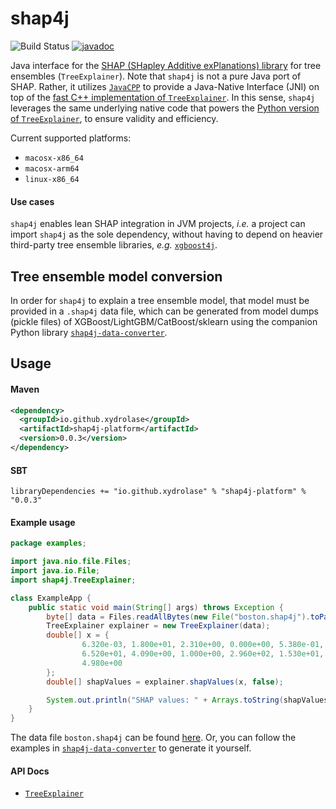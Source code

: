# shap4j

![Build Status](https://api.travis-ci.org/xydrolase/shap4j.svg?branch=master)
[![javadoc](https://javadoc.io/badge2/io.github.xydrolase/shap4j/javadoc.svg)](https://javadoc.io/doc/io.github.xydrolase/shap4j) 

Java interface for the [SHAP (SHapley Additive exPlanations) library](https://github.com/slundberg/shap) for tree 
ensembles (`TreeExplainer`). Note that `shap4j` is not a pure Java port of SHAP. Rather, it utilizes
[`JavaCPP`](https://github.com/bytedeco/javacpp) to provide a Java-Native Interface (JNI) on top of the
[fast C++ implementation of `TreeExplainer`](https://github.com/slundberg/shap/blob/master/shap/tree_shap.h).
In this sense, `shap4j` leverages the same underlying native code that powers the
[Python version of `TreeExplainer`](https://github.com/slundberg/shap#tree-ensemble-example-with-treeexplainer-xgboostlightgbmcatboostscikit-learnpyspark-models),
to ensure validity and efficiency.

Current supported platforms:

 - `macosx-x86_64`
 - `macosx-arm64`
 - `linux-x86_64`

#### Use cases
`shap4j` enables lean SHAP integration in JVM projects, _i.e._ a project can import `shap4j` as the sole dependency,
without having to depend on heavier third-party tree ensemble libraries, 
_e.g._ [`xgboost4j`](https://github.com/dmlc/xgboost/tree/master/jvm-packages).

## Tree ensemble model conversion 
In order for `shap4j` to explain a tree ensemble model, that model must be provided in a `.shap4j` data file, which can
be generated from model dumps (pickle files) of XGBoost/LightGBM/CatBoost/sklearn using the companion Python library
[`shap4j-data-converter`](https://github.com/xydrolase/shap4j-data-converter).

## Usage

#### Maven
```xml
<dependency>
  <groupId>io.github.xydrolase</groupId>
  <artifactId>shap4j-platform</artifactId>
  <version>0.0.3</version>
</dependency>
```

#### SBT
```
libraryDependencies += "io.github.xydrolase" % "shap4j-platform" % "0.0.3"
```

#### Example usage
```java
package examples;

import java.nio.file.Files;
import java.io.File;
import shap4j.TreeExplainer;

class ExampleApp {
    public static void main(String[] args) throws Exception {
        byte[] data = Files.readAllBytes(new File("boston.shap4j").toPath());
        TreeExplainer explainer = new TreeExplainer(data);
        double[] x = {
                6.320e-03, 1.800e+01, 2.310e+00, 0.000e+00, 5.380e-01, 6.575e+00,
                6.520e+01, 4.090e+00, 1.000e+00, 2.960e+02, 1.530e+01, 3.969e+02,
                4.980e+00
        };
        double[] shapValues = explainer.shapValues(x, false);

        System.out.println("SHAP values: " + Arrays.toString(shapValues));
    }
}
```
The data file `boston.shap4j` can be found [here](https://github.com/xydrolase/shap4j/blob/master/shap4j/src/test/resources/boston.shap4j).
Or, you can follow the examples in [`shap4j-data-converter`](https://github.com/xydrolase/shap4j-data-converter) to
generate it yourself.

#### API Docs
 - [`TreeExplainer`](https://javadoc.io/doc/io.github.xydrolase/shap4j/latest/shap4j/TreeExplainer.html)
